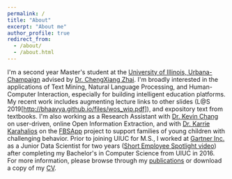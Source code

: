 ```yaml
---
permalink: /
title: "About"
excerpt: "About me"
author_profile: true
redirect_from: 
  - /about/
  - /about.html
---
```


I'm a second year Master's student at the [University of Illinois, Urbana-Champaign](https://cs.illinois.edu/) advised by [Dr. ChengXiang Zhai](http://czhai.cs.illinois.edu/). I'm broadly interested in the applications of Text Mining, Natural Language Processing, and Human-Computer Interaction, especially for building intelligent education platforms. My recent work includes augmenting lecture links to other slides (L@S 2019[http://bhaavya.github.io/files/wos_wip.pdf]), and expository text from textbooks. I'm also working as a Research Assistant with [Dr. Kevin Chang](http://www.forwarddatalab.org/kevinccchang) on user-driven, online Open Information Extraction, and with [Dr. Karrie Karahalios](http://social.cs.uiuc.edu/people/kkarahal.html) on the [FBSApp](http://fbs.vkcsites.org/) project to support families of young children with challenging behavior. Prior to joining UIUC for M.S., I worked at [Gartner Inc.](https://www.gartner.com/en) as a Junior Data Scientist for two years ([Short Employee Spotlight video](https://www.youtube.com/watch?v=wx9wXUjYo5k)) after completing my Bachelor's in Computer Science from UIUC in 2016. <br>
For more information, please browse through my [publications](https://bhaavya.github.io/publications/) or download a copy of my [CV](http://bhaavya.github.io/files/resume_bhavya.pdf).


